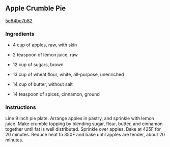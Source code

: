 ## Apple Crumble Pie

[5e84be7b82](http://www.food.com/recipe/apple-crumble-pie-287382)

### Ingredients

 - 4 cup of apples, raw, with skin

 - 2 teaspoon of lemon juice, raw

 - 12 cup of sugars, brown

 - 13 cup of wheat flour, white, all-purpose, unenriched

 - 14 cup of butter, without salt

 - 14 teaspoon of spices, cinnamon, ground

### Instructions

Line 9 inch pie plate. Arrange apples in pastry, and sprinkle with lemon juice. Make crumble topping by blending sugar, flour, butter, and cinnamon together until fat is well distributed. Sprinkle over apples. Bake at 425F for 20 minutes. Reduce heat to 350F and bake until apples are tender, about 20 minutes.